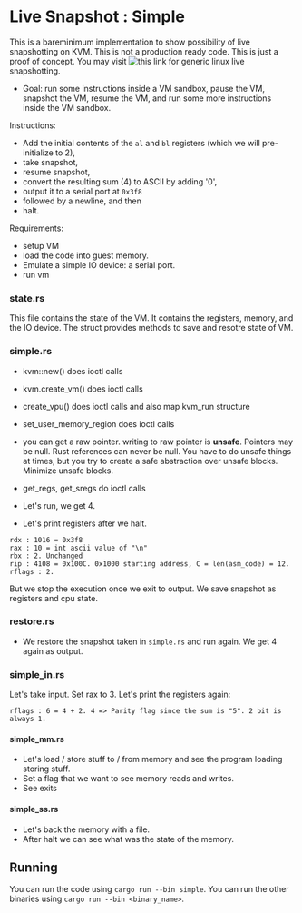 # Live Snapshot : Simple
This is a bareminimum implementation to show possibility of live snapshotting on KVM. This is not a production ready code. This is just a proof of concept. You may visit ![this link](https://github.com/anirudhakulkarni/Live-Snapshot) for generic linux live snapshotting.

* Goal: run some instructions inside a VM sandbox, pause the VM, snapshot the VM, resume the VM, and run some more instructions inside the VM sandbox.


Instructions: 

* Add the initial contents of the `al` and `bl` registers (which we will
pre-initialize to 2), 
* take snapshot,
* resume snapshot,
* convert the resulting sum (4) to ASCII by adding '0',
* output it to a serial port at `0x3f8` 
* followed by a newline, and then 
* halt.

Requirements: 

* setup VM
* load the code into guest memory. 
* Emulate a simple IO device: a serial port.
* run vm


### state.rs

This file contains the state of the VM. It contains the registers, memory, and the IO device. The struct provides methods to save and resotre state
of VM.

### simple.rs

* kvm::new() does ioctl calls 
* kvm.create_vm() does ioctl calls
* create_vpu() does ioctl calls and also map kvm_run structure
* set_user_memory_region does ioctl calls
* you can get a raw pointer. writing to raw pointer is **unsafe**. Pointers 
may be null. Rust references can never be null. You have to do unsafe things at
times, but you try to create a safe abstraction over unsafe blocks. Minimize
unsafe blocks.

* get_regs, get_sregs do ioctl calls
* Let's run, we get 4.
* Let's print registers after we halt.
```
rdx : 1016 = 0x3f8
rax : 10 = int ascii value of "\n"
rbx : 2. Unchanged
rip : 4108 = 0x100C. 0x1000 starting address, C = len(asm_code) = 12. 
rflags : 2. 
```

But we stop the execution once we exit to output. We save snapshot as registers and cpu state. 

### restore.rs

* We restore the snapshot taken in `simple.rs` and run again. We get 4 again as output.
### simple_in.rs

Let's take input. Set rax to 3. Let's print the registers again: 

```
rflags : 6 = 4 + 2. 4 => Parity flag since the sum is "5". 2 bit is always 1.
```

#### simple_mm.rs

* Let's load / store stuff to / from memory and see the program loading storing
stuff. 
* Set a flag that we want to see memory reads and writes.
* See exits

#### simple_ss.rs

* Let's back the memory with a file. 
* After halt we can see what was the state of the memory.


## Running

You can run the code using `cargo run --bin simple`. You can run the other binaries using `cargo run --bin <binary_name>`.